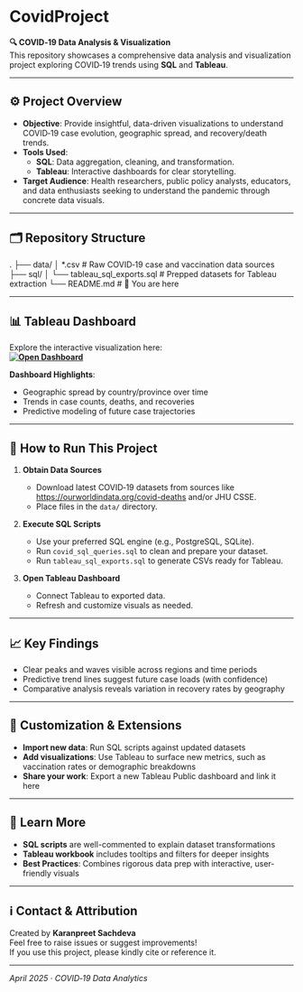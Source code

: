 # CovidProject

**🔍 COVID‑19 Data Analysis & Visualization**  
This repository showcases a comprehensive data analysis and visualization project exploring COVID‑19 trends using **SQL** and **Tableau**.

---

## ⚙️ Project Overview

- **Objective**: Provide insightful, data-driven visualizations to understand COVID‑19 case evolution, geographic spread, and recovery/death trends.
- **Tools Used**:
  - **SQL**: Data aggregation, cleaning, and transformation.
  - **Tableau**: Interactive dashboards for clear storytelling.
- **Target Audience**: Health researchers, public policy analysts, educators, and data enthusiasts seeking to understand the pandemic through concrete data visuals.

---

## 🗂️ Repository Structure

.
├── data/
│   *.csv # Raw COVID‑19 case and vaccination data sources
├── sql/
│ └── tableau_sql_exports.sql # Prepped datasets for Tableau extraction
└── README.md # 📘 You are here


---

## 📊 Tableau Dashboard

Explore the interactive visualization here:  
**[![Open Dashboard](https://img.shields.io/badge/Tableau-Dashboard-blue)](https://public.tableau.com/shared/GRQFQ45PR?:display_count=n&:origin=viz_share_link)**

**Dashboard Highlights**:
- Geographic spread by country/province over time  
- Trends in case counts, deaths, and recoveries  
- Predictive modeling of future case trajectories  

---

## 🔧 How to Run This Project

1. **Obtain Data Sources**  
   - Download latest COVID‑19 datasets from sources like https://ourworldindata.org/covid-deaths and/or JHU CSSE.
   - Place files in the `data/` directory.

2. **Execute SQL Scripts**  
   - Use your preferred SQL engine (e.g., PostgreSQL, SQLite).
   - Run `covid_sql_queries.sql` to clean and prepare your dataset.
   - Run `tableau_sql_exports.sql` to generate CSVs ready for Tableau.

3. **Open Tableau Dashboard**  
   - Connect Tableau to exported data.
   - Refresh and customize visuals as needed.

---

## 📈 Key Findings

- Clear peaks and waves visible across regions and time periods  
- Predictive trend lines suggest future case loads (with confidence)
- Comparative analysis reveals variation in recovery rates by geography

---

## 🧩 Customization & Extensions

- **Import new data**: Run SQL scripts against updated datasets  
- **Add visualizations**: Use Tableau to surface new metrics, such as vaccination rates or demographic breakdowns  
- **Share your work**: Export a new Tableau Public dashboard and link it here

---

## 🧠 Learn More

- **SQL scripts** are well-commented to explain dataset transformations  
- **Tableau workbook** includes tooltips and filters for deeper insights  
- **Best Practices**: Combines rigorous data prep with interactive, user-friendly visuals  

---

## ℹ️ Contact & Attribution

Created by **Karanpreet Sachdeva**  
Feel free to raise issues or suggest improvements!  
If you use this project, please kindly cite or reference it.

---  
_April 2025 · COVID‑19 Data Analytics_
